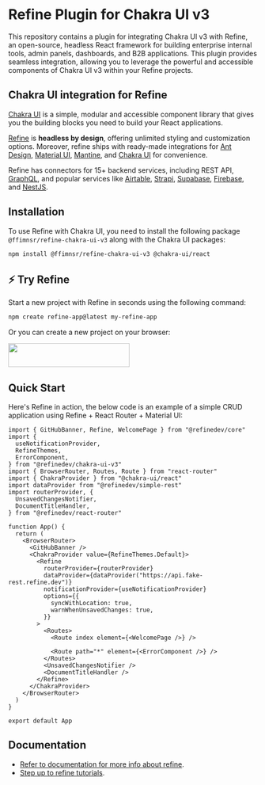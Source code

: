 # Refine Plugin for Chakra UI v3

This repository contains a plugin for integrating Chakra UI v3 with Refine, an open-source, headless React framework for building enterprise internal tools, admin panels, dashboards, and B2B applications. This plugin provides seamless integration, allowing you to leverage the powerful and accessible components of Chakra UI v3 within your Refine projects.

## Chakra UI integration for Refine

[Chakra UI](https://chakra-ui.com/) is a simple, modular and accessible component library that gives you the building blocks you need to build your React applications.

[Refine](https://refine.dev/) is **headless by design**, offering unlimited styling and customization options. Moreover, refine ships with ready-made integrations for [Ant Design](https://ant.design/), [Material UI](https://mui.com/material-ui/getting-started/overview/), [Mantine](https://mantine.dev/), and [Chakra UI](https://chakra-ui.com/) for convenience.

Refine has connectors for 15+ backend services, including REST API, [GraphQL](https://graphql.org/), and popular services like [Airtable](https://www.airtable.com/), [Strapi](https://strapi.io/), [Supabase](https://supabase.com/), [Firebase](https://firebase.google.com/), and [NestJS](https://nestjs.com/).

## Installation

To use Refine with Chakra UI, you need to install the following package `@ffimnsr/refine-chakra-ui-v3` along with the Chakra UI packages:

```sh
npm install @ffimnsr/refine-chakra-ui-v3 @chakra-ui/react
```

## ⚡ Try Refine

Start a new project with Refine in seconds using the following command:

```sh
npm create refine-app@latest my-refine-app
```

Or you can create a new project on your browser:

<a href="https://refine.dev/?playground=true" target="_blank">
  <img height="48" width="245" src="https://refine.ams3.cdn.digitaloceanspaces.com/assets/try-it-in-your-browser.png" />
</a>

## Quick Start

Here's Refine in action, the below code is an example of a simple CRUD application using Refine + React Router + Material UI:

```tsx
import { GitHubBanner, Refine, WelcomePage } from "@refinedev/core"
import {
  useNotificationProvider,
  RefineThemes,
  ErrorComponent,
} from "@refinedev/chakra-ui-v3"
import { BrowserRouter, Routes, Route } from "react-router"
import { ChakraProvider } from "@chakra-ui/react"
import dataProvider from "@refinedev/simple-rest"
import routerProvider, {
  UnsavedChangesNotifier,
  DocumentTitleHandler,
} from "@refinedev/react-router"

function App() {
  return (
    <BrowserRouter>
      <GitHubBanner />
      <ChakraProvider value={RefineThemes.Default}>
        <Refine
          routerProvider={routerProvider}
          dataProvider={dataProvider("https://api.fake-rest.refine.dev")}
          notificationProvider={useNotificationProvider}
          options={{
            syncWithLocation: true,
            warnWhenUnsavedChanges: true,
          }}
        >
          <Routes>
            <Route index element={<WelcomePage />} />

            <Route path="*" element={<ErrorComponent />} />
          </Routes>
          <UnsavedChangesNotifier />
          <DocumentTitleHandler />
        </Refine>
      </ChakraProvider>
    </BrowserRouter>
  )
}

export default App

```

## Documentation

- [Refer to documentation for more info about refine](https://refine.dev/docs).
- [Step up to refine tutorials](https://refine.dev/tutorial).
